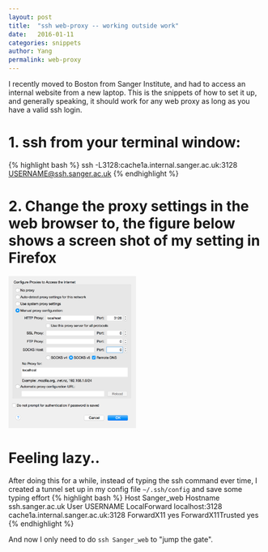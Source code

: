 ```yaml
---
layout: post
title:  "ssh web-proxy -- working outside work"
date:   2016-01-11
categories: snippets
author: Yang
permalink: web-proxy
---
```


I recently moved to Boston from Sanger Institute, and had to access an internal website from a new laptop. This is the snippets of how to set it up, and generally speaking, it should work for any web proxy as long as you have a valid ssh login.

# 1. ssh from your terminal window:
{% highlight bash %}
ssh -L3128:cache1a.internal.sanger.ac.uk:3128 USERNAME@ssh.sanger.ac.uk
{% endhighlight %}

# 2. Change the proxy settings in the web browser to, the figure below shows a screen shot of my setting in Firefox

<img src="..//assets/images/firefox_proxy_setting.png" alt="firefox_proxy_setting" width=50%>

# Feeling lazy..
After doing this for a while, instead of typing the ssh command ever time, I created a tunnel set up in my config file `~/.ssh/config` and save some typing effort
{% highlight bash %}
Host Sanger_web
Hostname ssh.sanger.ac.uk
User USERNAME
LocalForward localhost:3128 cache1a.internal.sanger.ac.uk:3128
ForwardX11 yes
ForwardX11Trusted yes
{% endhighlight %}

And now I only need to do `ssh Sanger_web` to "jump the gate".
